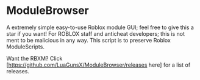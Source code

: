 # ModuleBrowser
A extremely simple easy-to-use Roblox module GUI; feel free to give this a star if you want! For ROBLOX staff and anticheat developers; this is not ment to be malicious in any way. This script is to preserve Roblox ModuleScripts.

Want the RBXM? Click [https://github.com/LuaGunsX/ModuleBrowser/releases here] for a list of releases.
